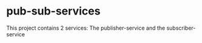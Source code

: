 # pub-sub-services
This project contains 2 services: The publisher-service and the subscriber-service
